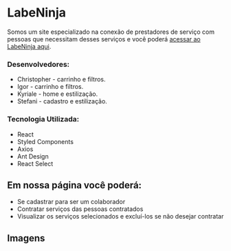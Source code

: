 # LabeNinja

Somos um site especializado na conexão de prestadores de serviço com pessoas que necessitam desses serviços e você poderá [acessar ao LabeNinja aqui](http://link.surge.sh/).

### Desenvolvedores:
 - Christopher - carrinho e filtros.
 - Igor - carrinho e filtros.
 - Kyriale - home e estilização.
 - Stefani - cadastro e estilização.

### Tecnologia Utilizada:
- React
- Styled Components
- Axios
- Ant Design
- React Select

## Em nossa página você poderá:
- Se cadastrar para ser um colaborador
- Contratar serviços das pessoas contratados
- Visualizar os serviços selecionados e excluí-los se não desejar contratar
## Imagens
